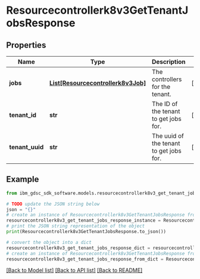# Resourcecontrollerk8v3GetTenantJobsResponse


## Properties

Name | Type | Description | Notes
------------ | ------------- | ------------- | -------------
**jobs** | [**List[Resourcecontrollerk8v3Job]**](Resourcecontrollerk8v3Job.md) | The controllers for the tenant. | [optional] 
**tenant_id** | **str** | The ID of the tenant to get jobs for. | [optional] 
**tenant_uuid** | **str** | The uuid of the tenant to get jobs for. | [optional] 

## Example

```python
from ibm_gdsc_sdk_software.models.resourcecontrollerk8v3_get_tenant_jobs_response import Resourcecontrollerk8v3GetTenantJobsResponse

# TODO update the JSON string below
json = "{}"
# create an instance of Resourcecontrollerk8v3GetTenantJobsResponse from a JSON string
resourcecontrollerk8v3_get_tenant_jobs_response_instance = Resourcecontrollerk8v3GetTenantJobsResponse.from_json(json)
# print the JSON string representation of the object
print(Resourcecontrollerk8v3GetTenantJobsResponse.to_json())

# convert the object into a dict
resourcecontrollerk8v3_get_tenant_jobs_response_dict = resourcecontrollerk8v3_get_tenant_jobs_response_instance.to_dict()
# create an instance of Resourcecontrollerk8v3GetTenantJobsResponse from a dict
resourcecontrollerk8v3_get_tenant_jobs_response_from_dict = Resourcecontrollerk8v3GetTenantJobsResponse.from_dict(resourcecontrollerk8v3_get_tenant_jobs_response_dict)
```
[[Back to Model list]](../README.md#documentation-for-models) [[Back to API list]](../README.md#documentation-for-api-endpoints) [[Back to README]](../README.md)


